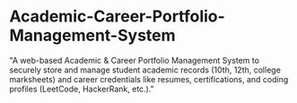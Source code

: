 # Academic-Career-Portfolio-Management-System
"A web-based Academic &amp; Career Portfolio Management System to securely store and manage student academic records (10th, 12th, college marksheets) and career credentials like resumes, certifications, and coding profiles (LeetCode, HackerRank, etc.)."
